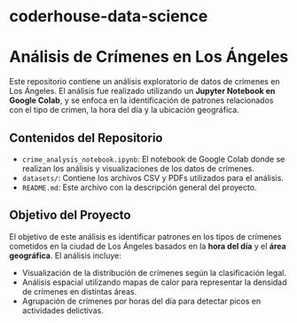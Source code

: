 # coderhouse-data-science

# Análisis de Crímenes en Los Ángeles

Este repositorio contiene un análisis exploratorio de datos de crímenes en Los Ángeles. El análisis fue realizado utilizando un **Jupyter Notebook en Google Colab**, y se enfoca en la identificación de patrones relacionados con el tipo de crimen, la hora del día y la ubicación geográfica.

## Contenidos del Repositorio

- `crime_analysis_notebook.ipynb`: El notebook de Google Colab donde se realizan los análisis y visualizaciones de los datos de crímenes.
- `datasets/`: Contiene los archivos CSV y PDFs utilizados para el análisis.
- `README.md`: Este archivo con la descripción general del proyecto.

## Objetivo del Proyecto

El objetivo de este análisis es identificar patrones en los tipos de crímenes cometidos en la ciudad de Los Ángeles basados en la **hora del día** y el **área geográfica**. El análisis incluye:

- Visualización de la distribución de crímenes según la clasificación legal.
- Análisis espacial utilizando mapas de calor para representar la densidad de crímenes en distintas áreas.
- Agrupación de crímenes por horas del día para detectar picos en actividades delictivas.




   
